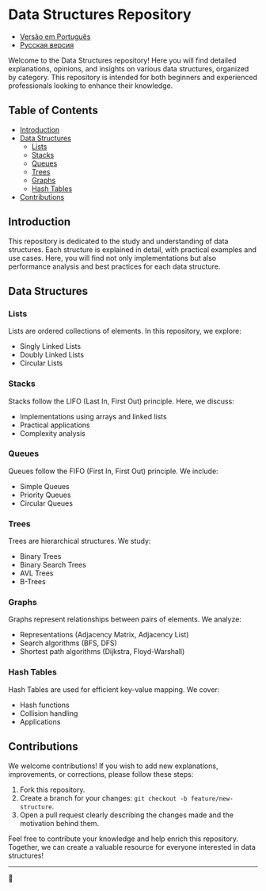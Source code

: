 # Data Structures Repository

- [Versão em Português](pt/README.md)
- [Pусская версия](ru/README.md)

Welcome to the Data Structures repository! Here you will find detailed explanations, opinions, and insights on various data structures, organized by category. This repository is intended for both beginners and experienced professionals looking to enhance their knowledge.

## Table of Contents

- [Introduction](#introduction)
- [Data Structures](#data-structures)
  - [Lists](#lists)
  - [Stacks](#stacks)
  - [Queues](#queues)
  - [Trees](#trees)
  - [Graphs](#graphs)
  - [Hash Tables](#hash-tables)
- [Contributions](#contributions)

## Introduction

This repository is dedicated to the study and understanding of data structures. Each structure is explained in detail, with practical examples and use cases. Here, you will find not only implementations but also performance analysis and best practices for each data structure.

## Data Structures

### Lists

Lists are ordered collections of elements. In this repository, we explore:
- Singly Linked Lists
- Doubly Linked Lists
- Circular Lists

### Stacks

Stacks follow the LIFO (Last In, First Out) principle. Here, we discuss:
- Implementations using arrays and linked lists
- Practical applications
- Complexity analysis

### Queues

Queues follow the FIFO (First In, First Out) principle. We include:
- Simple Queues
- Priority Queues
- Circular Queues

### Trees

Trees are hierarchical structures. We study:
- Binary Trees
- Binary Search Trees
- AVL Trees
- B-Trees

### Graphs

Graphs represent relationships between pairs of elements. We analyze:
- Representations (Adjacency Matrix, Adjacency List)
- Search algorithms (BFS, DFS)
- Shortest path algorithms (Dijkstra, Floyd-Warshall)

### Hash Tables

Hash Tables are used for efficient key-value mapping. We cover:
- Hash functions
- Collision handling
- Applications

## Contributions

We welcome contributions! If you wish to add new explanations, improvements, or corrections, please follow these steps:

1. Fork this repository.
2. Create a branch for your changes: `git checkout -b feature/new-structure`.
4. Open a pull request clearly describing the changes made and the motivation behind them.

Feel free to contribute your knowledge and help enrich this repository. Together, we can create a valuable resource for everyone interested in data structures!

---
🚀
